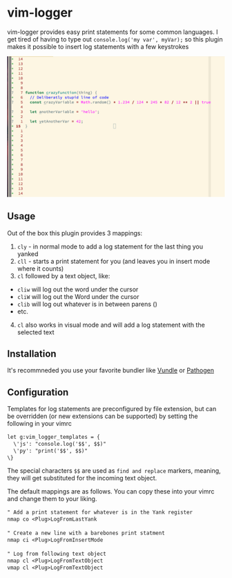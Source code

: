 # vim-logger
vim-logger provides easy print statements for some common languages. I get tired of having to type out `console.log('my var', myVar);` so this plugin makes it possible to insert log statements with a few keystrokes

![Example](https://raw.githubusercontent.com/jcharry/vim-logger/master/example.gif)

## Usage
Out of the box this plugin provides 3 mappings:

1. `cly` - in normal mode to add a log statement for the last thing you yanked
2. `cll` - starts a print statement for you (and leaves you in insert mode where it counts) 
3. `cl` followed by a text object, like: 
  * `cliw` will log out the word under the cursor
  * `cliW` will log out the Word under the cursor
  * `clib` will log out whatever is in between parens ()
  * etc.
4. `cl` also works in visual mode and will add a log statement with the selected text

## Installation
It's recommneded you use your favorite bundler like [Vundle](https://github.com/VundleVim/Vundle.vim) or [Pathogen](https://github.com/tpope/vim-pathogen)

## Configuration
Templates for log statements are preconfigured by file extension, but can be overridden (or new extensions can be supported) by setting the following in your vimrc
```
let g:vim_logger_templates = {
  \'js': "console.log('$$', $$)"
  \'py': "print('$$', $$)"
\}
```

The special characters `$$` are used as `find and replace` markers, meaning, they will get substituted for the incoming text object.

The default mappings are as follows. You can copy these into your vimrc and change them to your liking.
```
" Add a print statement for whatever is in the Yank register
nmap co <Plug>LogFromLastYank

" Create a new line with a barebones print statment
nmap ci <Plug>LogFromInsertMode

" Log from following text object
nmap cl <Plug>LogFromTextObject
vmap cl <Plug>LogFromTextObject
```

